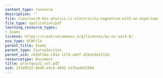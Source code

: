```yaml
---
content_type: resource
description: ''
file: /courses/8-02x-physics-ii-electricity-magnetism-with-an-experimental-focus-spring-2005/151d95328b46e5cb4092a3fbaded190d_practquiz2_sol.pdf
file_type: application/pdf
learning_resource_types:
- Exams
license: https://creativecommons.org/licenses/by-nc-sa/4.0/
ocw_type: OCWFile
parent_title: Exams
parent_type: CourseSection
parent_uid: c62bf1ba-c93a-1174-a4ef-d24a2de4113d
resourcetype: Document
title: practquiz2_sol.pdf
uid: 151d9532-8b46-e5cb-4092-a3fbaded190d
---
```

